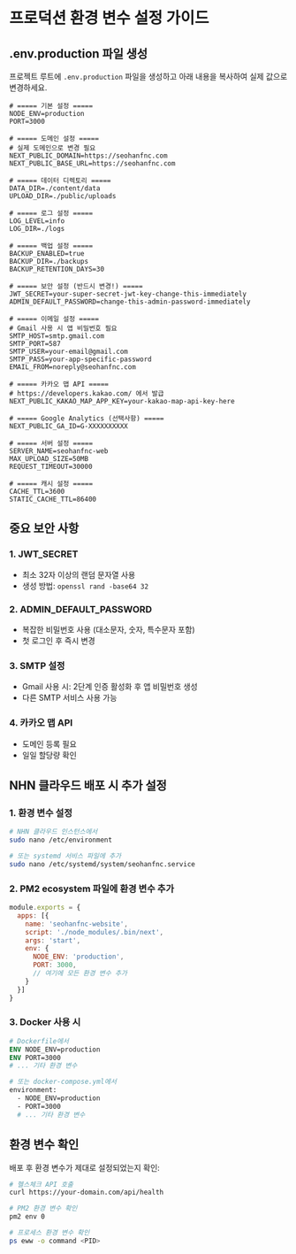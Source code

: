 # 프로덕션 환경 변수 설정 가이드

## .env.production 파일 생성

프로젝트 루트에 `.env.production` 파일을 생성하고 아래 내용을 복사하여 실제 값으로 변경하세요.

```env
# ===== 기본 설정 =====
NODE_ENV=production
PORT=3000

# ===== 도메인 설정 =====
# 실제 도메인으로 변경 필요
NEXT_PUBLIC_DOMAIN=https://seohanfnc.com
NEXT_PUBLIC_BASE_URL=https://seohanfnc.com

# ===== 데이터 디렉토리 =====
DATA_DIR=./content/data
UPLOAD_DIR=./public/uploads

# ===== 로그 설정 =====
LOG_LEVEL=info
LOG_DIR=./logs

# ===== 백업 설정 =====
BACKUP_ENABLED=true
BACKUP_DIR=./backups
BACKUP_RETENTION_DAYS=30

# ===== 보안 설정 (반드시 변경!) =====
JWT_SECRET=your-super-secret-jwt-key-change-this-immediately
ADMIN_DEFAULT_PASSWORD=change-this-admin-password-immediately

# ===== 이메일 설정 =====
# Gmail 사용 시 앱 비밀번호 필요
SMTP_HOST=smtp.gmail.com
SMTP_PORT=587
SMTP_USER=your-email@gmail.com
SMTP_PASS=your-app-specific-password
EMAIL_FROM=noreply@seohanfnc.com

# ===== 카카오 맵 API =====
# https://developers.kakao.com/ 에서 발급
NEXT_PUBLIC_KAKAO_MAP_APP_KEY=your-kakao-map-api-key-here

# ===== Google Analytics (선택사항) =====
NEXT_PUBLIC_GA_ID=G-XXXXXXXXXX

# ===== 서버 설정 =====
SERVER_NAME=seohanfnc-web
MAX_UPLOAD_SIZE=50MB
REQUEST_TIMEOUT=30000

# ===== 캐시 설정 =====
CACHE_TTL=3600
STATIC_CACHE_TTL=86400
```

## 중요 보안 사항

### 1. JWT_SECRET
- 최소 32자 이상의 랜덤 문자열 사용
- 생성 방법: `openssl rand -base64 32`

### 2. ADMIN_DEFAULT_PASSWORD
- 복잡한 비밀번호 사용 (대소문자, 숫자, 특수문자 포함)
- 첫 로그인 후 즉시 변경

### 3. SMTP 설정
- Gmail 사용 시: 2단계 인증 활성화 후 앱 비밀번호 생성
- 다른 SMTP 서비스 사용 가능

### 4. 카카오 맵 API
- 도메인 등록 필요
- 일일 할당량 확인

## NHN 클라우드 배포 시 추가 설정

### 1. 환경 변수 설정
```bash
# NHN 클라우드 인스턴스에서
sudo nano /etc/environment

# 또는 systemd 서비스 파일에 추가
sudo nano /etc/systemd/system/seohanfnc.service
```

### 2. PM2 ecosystem 파일에 환경 변수 추가
```javascript
module.exports = {
  apps: [{
    name: 'seohanfnc-website',
    script: './node_modules/.bin/next',
    args: 'start',
    env: {
      NODE_ENV: 'production',
      PORT: 3000,
      // 여기에 모든 환경 변수 추가
    }
  }]
}
```

### 3. Docker 사용 시
```dockerfile
# Dockerfile에서
ENV NODE_ENV=production
ENV PORT=3000
# ... 기타 환경 변수

# 또는 docker-compose.yml에서
environment:
  - NODE_ENV=production
  - PORT=3000
  # ... 기타 환경 변수
```

## 환경 변수 확인

배포 후 환경 변수가 제대로 설정되었는지 확인:

```bash
# 헬스체크 API 호출
curl https://your-domain.com/api/health

# PM2 환경 변수 확인
pm2 env 0

# 프로세스 환경 변수 확인
ps eww -o command <PID>
``` 